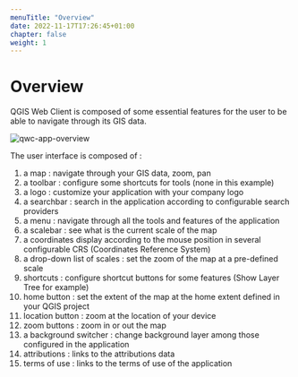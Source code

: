 ```yaml
---
menuTitle: "Overview"
date: 2022-11-17T17:26:45+01:00
chapter: false
weight: 1
---
```


# Overview

QGIS Web Client is composed of some essential features for the user to be able to navigate through its GIS data.

![qwc-app-overview](/images/qwc-overview.png)

The user interface is composed of :
1. a map : navigate through your GIS data, zoom, pan
2. a toolbar : configure some shortcuts for tools (none in this example)
3. a logo : customize your application with your company logo
4. a searchbar : search in the application according to configurable search providers
5. a menu : navigate through all the tools and features of the application
6. a scalebar : see what is the current scale of the map
7. a coordinates display according to the mouse position in several configurable CRS (Coordinates Reference System)
8. a drop-down list of scales : set the zoom of the map at a pre-defined scale
9. shortcuts : configure shortcut buttons for some features (Show Layer Tree for example)
10. home button : set the extent of the map at the home extent defined in your QGIS project
11. location button : zoom at the location of your device
12. zoom buttons : zoom in or out the map
13. a background switcher : change background layer among those configured in the application
14. attributions : links to the attributions data
15. terms of use : links to the terms of use of the application
